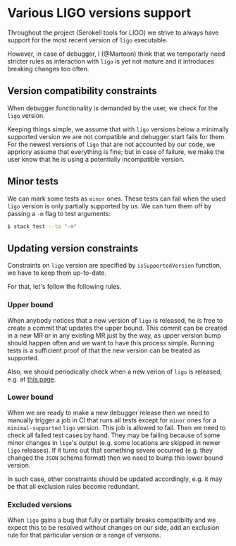 # Various LIGO versions support

Throughout the project (Serokell tools for LIGO) we strive to always have support for the most recent version of `ligo` executable.

However, in case of debugger, I (@Martoon) think that we temporarly need stricter rules as interaction with `ligo` is yet not mature and it introduces breaking changes too often.

## Version compatibility constraints

When debugger functionality is demanded by the user, we check for the `ligo` version.

Keeping things simple, we assume that with `ligo` versions below a minimally supported version we are not compatible and debugger start fails for them.
For the newest versions of `ligo` that are not accounted by our code, we appriory assume that everything is fine; but in case of failure, we make the user know that he is using a potentially incompatible version.

## Minor tests

We can mark some tests as `minor` ones. These tests can fail when the used `ligo` version is only partially supported by us. We can turn them off by passing a `-m` flag to test arguments:
```bash
$ stack test --ta "-m"
```

## Updating version constraints

Constraints on `ligo` version are specified by `isSupportedVersion` function, we have to keep them up-to-date.

For that, let's follow the following rules.

### Upper bound

When anybody notices that a new version of `ligo` is released, he is free to create a commit that updates the upper bound.
This commit can be created in a new MR or in any existing MR just by the way, as upper version bump should happen often and we want to have this process simple.
Running tests is a sufficient proof of that the new version can be treated as supported.

Also, we should periodically check when a new verion of `ligo` is released, e.g. at [this page](https://gitlab.com/ligolang/ligo-ci-test/-/releases).

### Lower bound

When we are ready to make a new debugger release then we need to manually trigger a job in CI that runs all tests except for `minor` ones for a `minimal-supported` `ligo` version. This job is allowed to fail. Then we need to check all failed test cases by hand. They may be failing because of some minor changes in `ligo`'s output (e.g. some locations are skipped in newer `ligo` releases). If it turns out that something severe occurred (e.g. they changed the `JSON` schema format) then we need to bump this lower bound version.

In such case, other constraints should be updated accordingly, e.g. it may be that all exclusion rules become redundant.

### Excluded versions

When `ligo` gains a bug that fully or partially breaks compatibilty and we expect this to be resolved without changes on our side, add an exclusion rule for that particular version or a range of versions.
